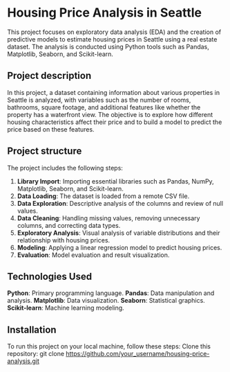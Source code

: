 # Housing Price Analysis in Seattle

This project focuses on exploratory data analysis (EDA) and the creation of predictive models to estimate housing prices in Seattle using a real estate dataset. The analysis is conducted using Python tools such as Pandas, Matplotlib, Seaborn, and Scikit-learn.

## Project description

In this project, a dataset containing information about various properties in Seattle is analyzed, with variables such as the number of rooms, bathrooms, square footage, and additional features like whether the property has a waterfront view. The objective is to explore how different housing characteristics affect their price and to build a model to predict the price based on these features.

## Project structure

The project includes the following steps:

1. **Library Import**: Importing essential libraries such as Pandas, NumPy, Matplotlib, Seaborn, and Scikit-learn.
2. **Data Loading**: The dataset is loaded from a remote CSV file.
3. **Data Exploration**: Descriptive analysis of the columns and review of null values.
4. **Data Cleaning**: Handling missing values, removing unnecessary columns, and correcting data types.
5. **Exploratory Analysis**: Visual analysis of variable distributions and their relationship with housing prices.
6. **Modeling**: Applying a linear regression model to predict housing prices.
7. **Evaluation**: Model evaluation and result visualization.

## Technologies Used

**Python**: Primary programming language.
**Pandas**: Data manipulation and analysis.
**Matplotlib**: Data visualization.
**Seaborn**: Statistical graphics.
**Scikit-learn**: Machine learning modeling.

## Installation
To run this project on your local machine, follow these steps:
Clone this repository:
git clone https://github.com/your_username/housing-price-analysis.git

